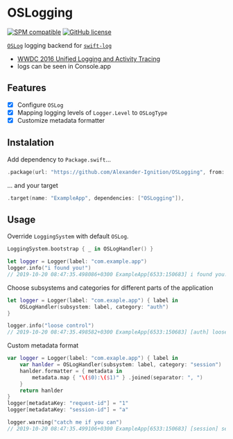 # OSLogging

[![SPM compatible](https://img.shields.io/badge/spm-compatible-brightgreen.svg?style=flat)](https://swift.org/package-manager)
[![GitHub license](https://img.shields.io/badge/license-MIT-lightgrey.svg)](https://github.com/Alexander-Ignition/OSLogging/blob/master/LICENSE)

[`OSLog`](https://developer.apple.com/documentation/os/logging) logging backend for [`swift-log`](https://github.com/apple/swift-log)

- [WWDC 2016 Unified Logging and Activity Tracing](https://developer.apple.com/videos/play/wwdc2016/721/)
- logs can be seen in Console.app

## Features

- [x] Configure `OSLog`
- [x] Mapping logging levels of `Logger.Level` to `OSLogType`
- [x] Customize metadata formatter

## Instalation

Add dependency to `Package.swift`...

```swift
.package(url: "https://github.com/Alexander-Ignition/OSLogging", from: "1.0.0"),
```

... and your target

```swift
.target(name: "ExampleApp", dependencies: ["OSLogging"]),
```

## Usage

Override `LoggingSystem` with default `OSLog`.

```swift
LoggingSystem.bootstrap { _ in OSLogHandler() }

let logger = Logger(label: "com.example.app")
logger.info("i found you!")
// 2019-10-20 08:47:35.498086+0300 ExampleApp[6533:150683] i found you!
```

Сhoose subsystems and categories for different parts of the application

```swift
let logger = Logger(label: "com.exaple.app") { label in
    OSLogHandler(subsystem: label, category: "auth")
}

logger.info("loose control")
// 2019-10-20 08:47:35.498582+0300 ExampleApp[6533:150683] [auth] loose control
```

Custom metadata format

```swift
var logger = Logger(label: "com.exaple.app") { label in
    var hanlder = OSLogHandler(subsystem: label, category: "session")
    hanlder.formatter = { metadata in
        metadata.map { "\($0):\($1)" } .joined(separator: ", ")
    }
    return hanlder
}
logger[metadataKey: "request-id"] = "1"
logger[metadataKey: "session-id"] = "a"

logger.warning("catch me if you can")
// 2019-10-20 08:47:35.499106+0300 ExampleApp[6533:150683] [session] session-id:a, request-id:1 catch me now

```
